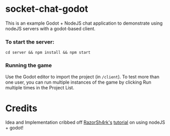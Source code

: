 # socket-chat-godot

This is an example Godot + NodeJS chat application to demonstrate using nodeJS servers with a godot-based client.

### To start the server:

`cd server && npm install && npm start`

### Running the game
Use the Godot editor to import the project (in `/client`). 
To test more than one user, you can run multiple instances of the game by clicking Run multiple times in the Project List.

# Credits
Idea and Implementation cribbed off [RazorSh4rk's](https://github.com/RazorSh4rk) [tutorial](https://razorsh4rk.github.io/tutorial/2020/06/12/dead-simple-multiplayer-with-godot-and-nodejs.html) on using nodeJS + godot!
